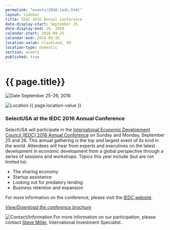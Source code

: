 ```yaml
---
permalink: "events/2016-iedc.html"
layout: sidebar
title: IEDC 2016 Annual Conference
date-display-start: September 25
date-display-end: 26, 2016
calendar-start: 2016-09-25
calendar-end: 2016-09-26
location-value: Cleveland, OH
location-type: Domestic
section: events
published: true
---
```


# {{ page.title}}

![Date](https://google.github.io/material-design-icons/action/svg/design/ic_event_24px.svg "Date") September 25-26, 2016

![Location](http://google.github.io/material-design-icons/social/svg/design/ic_location_city_24px.svg "Location") {{ page.location-value }}

### SelectUSA at the IEDC 2016 Annual Conference

SelectUSA will participate in the [International Economic Development Council (IEDC) 2016 Annual Conference](http://www.iedcevents.org/AnnualConference/index.html) on Sunday and Monday, September 25 and 26. This annual gathering is the top _and_ largest event of its kind in the world. Attendees will hear from experts and executives on the latest development in economic development from a global perspective through a series of sessions and workshops. Topics this year include (but are not limited to): 

* The sharing economy
* Startup assistance
* Looking out for predatory lending
* Business retention and expansion

For more information on the conference, please visit the [IEDC website](http://www.iedcevents.org/AnnualConference/index.html).

[_View/Download the conference brochure_](https://view.publitas.com/iedc/iedc-2016-annual-conference-get-ready-to-rock/page/1)

![Contact/Information](http://google.github.io/material-design-icons/action/svg/design/ic_speaker_notes_24px.svg "Contact/Information") For more information on our participation, please contact [Steve Miller](mailto:steve.miller@trade.gov), International Investment Specialist.

